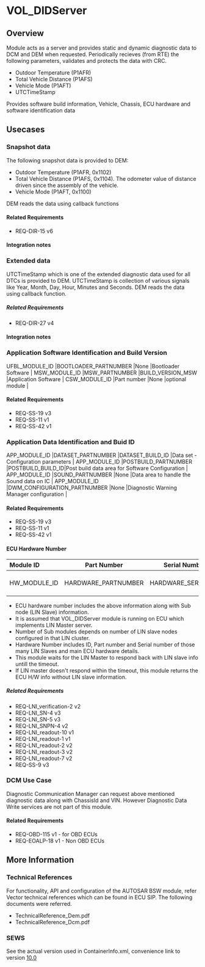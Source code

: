 # VOL_DIDServer

## Overview

Module acts as a server and provides static and dynamic diagnostic data to DCM and DEM when requested. 
Periodically recieves (from RTE) the following parameters, validates and protects the data with CRC.

* Outdoor Temperature (P1AFR)
* Total Vehicle Distance (P1AFS)
* Vehicle Mode (P1AFT)
* UTCTimeStamp

Provides software build information, Vehicle, Chassis, ECU hardware and software identification data

## Usecases

### Snapshot data
 
The following snapshot data is provided to DEM:

* Outdoor Temperature (P1AFR, 0x1102)
* Total Vehicle Distance (P1AFS, 0x1104). The odometer value of distance driven since the assembly of the vehicle.
* Vehicle Mode (P1AFT, 0x1100)

DEM reads the data using callback functions

#### Related Requirements

* REQ-DIR-15 v6  

#### Integration notes

### Extended data

UTCTimeStamp  which is one of the extended diagnostic data used for all DTCs is provided to DEM.
UTCTimeStamp is collection of various signals like Year, Month, Day, Hour, Minutes and Seconds.
DEM reads the data using callback function.

##### Related Requirements

* REQ-DIR-27 v4

#### Integration notes

### Application Software Identification and Build Version

UFBL_MODULE_ID		|BOOTLOADER_PARTNUMBER	|None 			   |Bootloader Software				 |
MSW_MODULE_ID		|MSW_PARTNUMBER			|BUILD_VERSION_MSW |Application Software				 | 
CSW_MODULE_ID		|Part number			|None			   |optional module				 | 

#### Related Requirements
* REQ-SS-19 v3
* REQ-SS-11 v1
* REQ-SS-42 v1
		
### Application Data Identification and Buid ID


APP_MODULE_ID		|DATASET_PARTNUMBER			  |DATASET_BUILD_ID  |Data set - Configuration parameters									 |
APP_MODULE_ID		|POSTBUILD_PARTNUMBER		  |POSTBUILD_BUILD_ID|Post build data area for Software Configuration						 | 
APP_MODULE_ID		|SOUND_PARTNUMBER			  |None			     |Data area to handle the Sound data on IC								 |
APP_MODULE_ID		|DWM_CONFIGURATION_PARTNUMBER |None			     |Diagnostic Warning Manager configuration | 

#### Related Requirements
* REQ-SS-19 v3
* REQ-SS-11 v1
* REQ-SS-42 v1

#### ECU Hardware Number

| Module ID			| Part Number				  | Serial Number    | Sub Module info	 | 
|:---				|:---:              		  | :--:             | :---:        	 | 		 
|HW_MODULE_ID		|HARDWARE_PARTNUMBER		  |HARDWARE_SERIAL_NO  |SUB_HW_MODULE_ID,Sub node Part number,Sub node serial number |

* ECU hardware number includes the above information along with Sub node (LIN Slave) information.
* It is assumed that VOL_DIDServer module is running on ECU which implements LIN Master server.
* Number of Sub modules depends on number of LIN slave nodes configured in that LIN cluster.
* Hardware Number includes ID, Part number and Serial number of those many LIN Slaves and main ECU hardware details.
* This module waits for the LIN Master to respond back with LIN slave info untill the timeout.
* If LIN master doesn't respond within the timeout, this module returns the ECU H/W info without LIN slave information.

##### Related Requirements
* REQ-LNI_verification-2 v2
* REQ-LNI_SN-4 v3
* REQ-LNI_SN-5 v3
* REQ-LNI_SNPN-4 v2
* REQ-LNI_readout-10 v1
* REQ-LNI_readout-1 v1
* REQ-LNI_readout-2 v2
* REQ-LNI_readout-3 v2
* REQ-LNI_readout-7 v2
* REQ-SS-9 v3

### DCM Use Case  
Diagnostic Communication Manager can request above mentioned diagnostic data along with ChassisId and VIN. 
However Diagnostic Data Write services are not part of this module.

#### Related Requirements
* REQ-OBD-115 v1 - for OBD ECUs
* REQ-EOALP-18 v1 - Non OBD ECUs

## More Information

### Technical References
For functionality, API and configuration of the AUTOSAR BSW module, refer Vector technical references which can be found in ECU SIP. The following documents were referred.

* TechnicalReference_Dem.pdf
* TechnicalReference_Dcm.pdf

### SEWS

See the actual version used in ContainerInfo.xml, convenience link to version [10.0](https://sews.volvo.net/Sews2/ViewData/ViewContainerData.aspx?ContainerId=27734)
